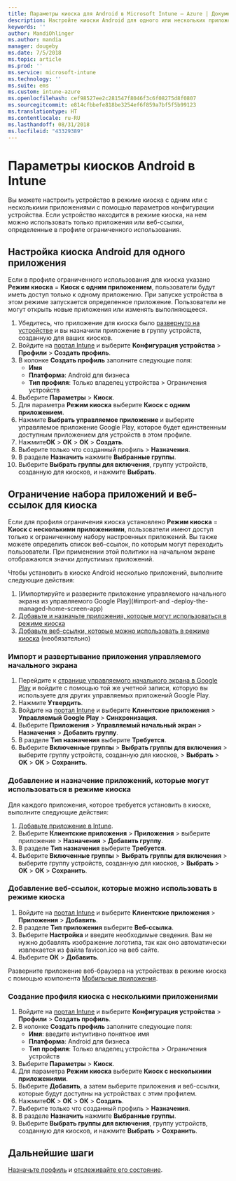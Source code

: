 ```yaml
---
title: Параметры киоска для Android в Microsoft Intune — Azure | Документы Майкрософт
description: Настройте киоски Android для одного или нескольких приложений.
keywords: ''
author: MandiOhlinger
ms.author: mandia
manager: dougeby
ms.date: 7/5/2018
ms.topic: article
ms.prod: ''
ms.service: microsoft-intune
ms.technology: ''
ms.suite: ems
ms.custom: intune-azure
ms.openlocfilehash: cef98527ee2c281547f8046f3c6f08275d8f0807
ms.sourcegitcommit: e814cfbbefe818be3254ef6f859a7bf5f5b99123
ms.translationtype: HT
ms.contentlocale: ru-RU
ms.lasthandoff: 08/31/2018
ms.locfileid: "43329389"
---
```

# <a name="kiosk-settings-for-android-devices-in-intune"></a>Параметры киосков Android в Intune

Вы можете настроить устройство в режиме киоска с одним или с несколькими приложениями с помощью параметров конфигурации устройства. Если устройство находится в режиме киоска, на нем можно использовать только приложения или веб-ссылки, определенные в профиле ограниченного использования. 

## <a name="restrict-an-android-kiosk-device-to-a-single-app"></a>Настройка киоска Android для одного приложения

Если в профиле ограниченного использования для киоска указано **Режим киоска** = **Киоск с одним приложением**, пользователи будут иметь доступ только к одному приложению. При запуске устройства в этом режиме запускается определенное приложение. Пользователи не могут открыть новые приложения или изменять выполняющееся.

1. Убедитесь, что приложение для киоска было [развернуто на устройстве](apps-deploy.md) и вы назначили приложение в группу устройств, созданную для ваших киосков.
2. Войдите на [портал Intune](https://portal.azure.com) и выберите **Конфигурация устройства** > **Профили** > **Создать профиль**.
3. В колонке **Создать профиль** заполните следующие поля:
     - **Имя**
     - **Платформа**: Android для бизнеса
     - **Тип профиля**: Только владелец устройства > Ограничения устройств
4. Выберите **Параметры** > **Киоск**.
5. Для параметра **Режим киоска** выберите **Киоск с одним приложением**.
6. Нажмите **Выбрать управляемое приложение** и выберите управляемое приложение Google Play, которое будет единственным доступным приложением для устройств в этом профиле.
7. Нажмите**ОК** > **ОК** > **ОК** > **Создать**.
8. Выберите только что созданный профиль > **Назначения**.
9. В разделе **Назначить** нажмите **Выбранные группы**.
10. Выберите **Выбрать группы для включения**, группу устройств, созданную для киосков, и нажмите **Выбрать**.

## <a name="restrict-a-kiosk-device-to-a-set-of-apps-or-web-links"></a>Ограничение набора приложений и веб-ссылок для киоска

Если для профиля ограничения киоска установлено **Режим киоска** = **Киоск с несколькими приложениями**, пользователи имеют доступ только к ограниченному набору настроенных приложений. Вы также можете определить список веб-ссылок, по которым могут переходить пользователи. При применении этой политики на начальном экране отображаются значки допустимых приложений.

Чтобы установить в киоске Android несколько приложений, выполните следующие действия:

1. [Импортируйте и разверните приложение управляемого начального экрана из управляемого Google Play](#import-and -deploy-the-managed-home-screen-app)
2. [Добавьте и назначьте приложения, которые могут использоваться в режиме киоска](#add-and-assign-apps-that-can-be-used-in-kiosk-mode)
3. [Добавьте веб-ссылки, которые можно использовать в режиме киоска](#add-web-links-that-can-be-used-in-kiosk-mode) (необязательно)

### <a name="import-and-deply-the-managed-home-screen-app"></a>Импорт и развертывание приложения управляемого начального экрана

1. Перейдите к [странице управляемого начального экрана в Google Play](https://play.google.com/work/apps/details?id=com.microsoft.launcher.enterprise) и войдите с помощью той же учетной записи, которую вы используете для других управляемых приложений Google Play.
2. Нажмите **Утвердить**.
3. Войдите на [портал Intune](https://portal.azure.com) и выберите **Клиентские приложения** > **Управляемый Google Play** > **Синхронизация**.
4. Выберите **Приложения** > **Управляемый начальный экран** > **Назначения** > **Добавить группу**.
5. В разделе **Тип назначения** выберите **Требуется**.
6. Выберите **Включенные группы** > **Выбрать группы для включения** > выберите группу устройств, созданную для киосков, > **Выбрать** > **OK** > **OK** > **Сохранить**.

### <a name="add-and-assign-apps-that-can-be-used-in-kiosk-mode"></a>Добавление и назначение приложений, которые могут использоваться в режиме киоска

Для каждого приложения, которое требуется установить в киоске, выполните следующие действия:

1. [Добавьте приложение в Intune](store-apps-android.md).
2. Выберите **Клиентские приложения** > **Приложения** > выберите приложение > **Назначения** > **Добавить группу**.
3. В разделе **Тип назначения** выберите **Требуется**.
4. Выберите **Включенные группы** > **Выбрать группы для включения** > выберите группу устройств, созданную для киосков, > **Выбрать** > **OK** > **OK** > **Сохранить**.

### <a name="add-web-links-that-can-be-used-in-kiosk-mode"></a>Добавление веб-ссылок, которые можно использовать в режиме киоска

1. Войдите на [портал Intune](https://portal.azure.com) и выберите **Клиентские приложения** > **Приложения** > **Добавить**.
2. В разделе **Тип приложения** выберите **Веб-ссылка**.
3. Выберите **Настройка** и введите необходимые сведения. Вам не нужно добавлять изображение логотипа, так как оно автоматически извлекается из файла favicon.ico на веб сайте.
4. Выберите **ОК** > **Добавить**.

Разверните приложение веб-браузера на устройствах в режиме киоска с помощью компонента [Мобильные приложения](apps-add.md).

### <a name="create-a-multi-app-kiosk-profile"></a>Создание профиля киоска с несколькими приложениями

1. Войдите на [портал Intune](https://portal.azure.com) и выберите **Конфигурация устройства** > **Профили** > **Создать профиль**.
3. В колонке **Создать профиль** заполните следующие поля:
     - **Имя**: введите интуитивно понятное имя
     - **Платформа**: Android для бизнеса
     - **Тип профиля**: Только владелец устройства > Ограничения устройств
4. Выберите **Параметры** > **Киоск**.
5. Для параметра **Режим киоска** выберите **Киоск с несколькими приложениями**.
6. Выберите **Добавить**, а затем выберите приложения и веб-ссылки, которые будут доступны на устройствах с этим профилем.
7. Нажмите**ОК** > **ОК** > **ОК** > **Создать**.
8. Выберите только что созданный профиль > **Назначения**.
9. В разделе **Назначить** нажмите **Выбранные группы**.
10. Выберите **Выбрать группы для включения**, группу устройств, созданную для киосков, и нажмите **Выбрать** > **Сохранить**.

## <a name="next-steps"></a>Дальнейшие шаги
[Назначьте профиль](device-profile-assign.md) и [отслеживайте его состояние](device-profile-monitor.md).
